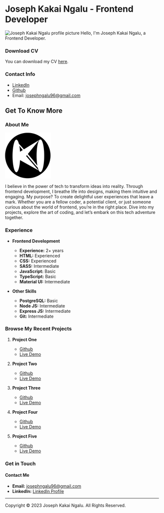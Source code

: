 # Joseph Kakai Ngalu - Frontend Developer
  <img src="./assets/profile-pic2.jpg" alt="Joseph Kakai Ngalu profile picture" style="width: 150px; height: 150px;">
Hello, I'm Joseph Kakai Ngalu, a Frontend Developer.


### Download CV
You can download my CV [here](./assets/Joseph%20Kakai%20Ngalu%20CV.pdf).

### Contact Info
- [LinkedIn]([link-to-linkedin](https://www.linkedin.com/in/kakai-ngalu-041a96140/))
- [Github]([link-to-github](https://github.com/kakaingalu))
- Email: josephngalu96@gmail.com

## Get To Know More

### About Me

<img src="./assets/about-pic.png" alt="Joseph Kakai Ngalu profile picture" style="width: 150px; height: 150px;">

I believe in the power of tech to transform ideas into reality. Through frontend development, I breathe life into designs, making them intuitive and engaging. My purpose? To create delightful user experiences that leave a mark. Whether you are a fellow coder, a potential client, or just someone curious about the world of frontend, you’re in the right place. Dive into my projects, explore the art of coding, and let’s embark on this tech adventure together.

### Experience
- **Frontend Development**
  - **Experience:** 2+ years
  - **HTML:** Experienced
  - **CSS:** Experienced
  - **SASS:** Intermediate
  - **JavaScript:** Basic
  - **TypeScript:** Basic
  - **Material UI:** Intermediate

- **Other Skills**
  - **PostgreSQL:** Basic
  - **Node JS:** Intermediate
  - **Express JS:** Intermediate
  - **Git:** Intermediate

### Browse My Recent Projects
1. **Project One**
   - [Github](https://github.com/kakaingalu/Bekry-Ecommerce)
   - [Live Demo](https://github.com/kakaingalu/Bekry-Ecommerce/blob/main/README.md)

2. **Project Two**
   - [Github](https://github.com/kakaingalu/All-in-one-planner)
   - [Live Demo](https://github.com/kakaingalu/All-in-one-planner/blob/main/README.md)

3. **Project Three**
   - [Github](https://github.com/Laban254/KuizDoc)
   - [Live Demo](https://github.com/Laban254/KuizDoc/blob/main/README.md)

4. **Project Four**
   - [Github](https://github.com/kakaingalu/YoutubeDownloader)
   - [Live Demo](https://github.com/kakaingalu/YoutubeDownloader/blob/main/README.md)

5. **Project Five**
   - [Github](https://github.com/kakaingalu/mikutano)
   - [Live Demo](https://github.com/kakaingalu/mikutano/blob/main/README.md)

### Get in Touch

#### Contact Me
- **Email:** [josephngalu96@gmail.com](mailto:josephngalu96@gmail.com)
- **LinkedIn:** [LinkedIn Profile](https://www.linkedin.com/in/kakai-ngalu-041a96140/)

---

Copyright © 2023 Joseph Kakai Ngalu. All Rights Reserved.
